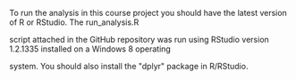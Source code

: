 To run the analysis in this course project you should have the latest version of R or RStudio. The run_analysis.R 

script attached in the GitHub repository was run using RStudio version 1.2.1335 installed on a Windows 8 operating 

system. You should also install the "dplyr" package in R/RStudio.

